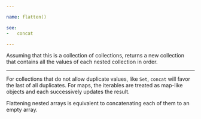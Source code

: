 ```yaml
---

name: flatten()

see:
-   concat

---
```


Assuming that this is a collection of collections, returns a new collection that
contains all the values of each nested collection in order.

---

For collections that do not allow duplicate values, like `Set`, `concat` will
favor the last of all duplicates.
For maps, the iterables are treated as map-like objects and each successively
updates the result.

Flattening nested arrays is equivalent to concatenating each of them to an empty
array.

